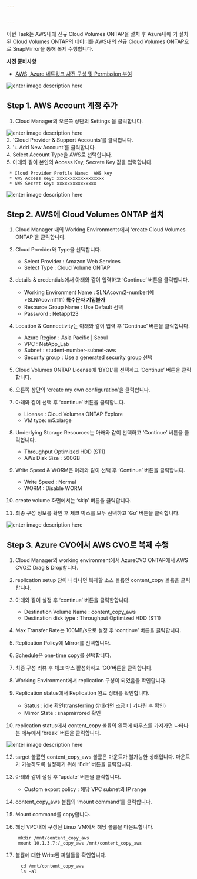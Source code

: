 ```yaml
---


---
```


<p>이번 Task는 AWS내에 신규 Cloud Volumes ONTAP을 설치 후 Azure내에 기 설치된 Cloud Volumes ONTAP의 데이터를 AWS내의 신규 Cloud Volumes ONTAP으로 SnapMirror을 통해 복제 수행합니다.</p>
<p><strong>사전 준비사항</strong></p>
<ul>
<li><a href="https://github.com/netappkr/NDX_Handsonworkshop-/tree/master/Pre-Work">AWS, Azure 네트워크 사전 구성 및 Permission 부여</a></li>
</ul>
<p><img src="https://github.com/netappkr/NDX_Handsonworkshop-/blob/master/Data_Mobility_MultiCloud/images/azuretoaws.png?raw=true" alt="enter image description here"></p>
<h2 id="step-1.-aws-account-계정-추가">Step 1. AWS Account 계정 추가</h2>
<ol>
<li>Cloud Manager의 오른쪽 상단의 Settings 을 클릭합니다.</li>
</ol>
<p><img src="https://github.com/netappkr/NDX_Handsonworkshop-/blob/master/Data_Mobility_MultiCloud/images/aws_account.PNG?raw=true" alt="enter image description here"><br>
2.  'Cloud Provider &amp; Support Accounts’를 클릭합니다.<br>
3.  '+ Add New Account’를 클릭합니다.<br>
4.  Select Account Type을 AWS로 선택합니다.<br>
5.  아래와 같이 본인의 Access Key, Secrete Key 값을 입력합니다.</p>
<pre><code> * Cloud Provider Profile Name:  AWS key 
 * AWS Access Key: xxxxxxxxxxxxxxxxxx
 * AWS Secret Key: xxxxxxxxxxxxxxx
</code></pre>
<p><img src="https://github.com/netappkr/NDX_Handsonworkshop-/blob/master/Data_Mobility_MultiCloud/images/aws_key.PNG?raw=true" alt="enter image description here"></p>
<h2 id="step-2.-aws에-cloud-volumes-ontap-설치">Step 2. AWS에 Cloud Volumes ONTAP 설치</h2>
<ol>
<li>
<p>Cloud Manager 내의 Working Environments에서 ‘create Cloud Volumes ONTAP’을 클릭합니다.</p>
</li>
<li>
<p>Cloud Provider와 Type을 선택합니다.</p>
<ul>
<li>Select Provider : Amazon Web Services</li>
<li>Select Type : Cloud Volume ONTAP</li>
</ul>
</li>
<li>
<p>details &amp; credentials에서 아래와 같이 입력하고 ‘Continue’ 버튼을 클릭합니다.</p>
<ul>
<li>Working Environment Name : SLNAcovm2-number(예&gt;SLNAcovm1111) <strong>특수문자 기입불가</strong></li>
<li>Resource Group Name : Use Default 선택</li>
<li>Password : Netapp123</li>
</ul>
</li>
<li>
<p>Location &amp; Connectivity는 아래와 같이 입력 후 ‘Continue’ 버튼을 클릭합니다.</p>
<ul>
<li>Azure Region : Asia Pacific | Seoul</li>
<li>VPC : NetApp_Lab</li>
<li>Subnet : student-number-subnet-aws</li>
<li>Security group : Use a generated security group 선택</li>
</ul>
</li>
<li>
<p>Cloud Volumes ONTAP License에 ‘BYOL’를 선택하고 ‘Continue’ 버튼을 클릭합니다.</p>
</li>
<li>
<p>오른쪽 상단의 ‘create my own configuration’을 클릭합니다.</p>
</li>
<li>
<p>아래와 같이 선택 후 ‘continue’ 버튼을 클릭합니다.</p>
<ul>
<li>License : Cloud Volumes ONTAP Explore</li>
<li>VM type: m5.xlarge</li>
</ul>
</li>
<li>
<p>Underlying Storage Resources는 아래와 같이 선택하고 ‘Continue’ 버튼을 클릭합니다.</p>
<ul>
<li>Throughput Optimized HDD (ST1)</li>
<li>AWs Disk Size : 500GB</li>
</ul>
</li>
<li>
<p>Write Speed &amp; WORM은 아래와 같이 선택 후 ‘Continue’ 버튼을 클릭합니다.</p>
<ul>
<li>Write Speed : Normal</li>
<li>WORM : Disable WORM</li>
</ul>
</li>
<li>
<p>create volume 화면에서는 ‘skip’ 버튼을 클릭합니다.</p>
</li>
<li>
<p>최종 구성 정보를 확인 후 체크 박스를 모두 선택하고 ‘Go’ 버튼을 클릭합니다.</p>
</li>
</ol>
<p><img src="https://github.com/netappkr/NDX_Handsonworkshop-/blob/master/Data_Mobility_MultiCloud/images/AWS_CVO.PNG?raw=true" alt="enter image description here"></p>
<h2 id="step-3.-azure-cvo에서-aws-cvo로-복제-수행">Step 3. Azure CVO에서 AWS CVO로 복제 수행</h2>
<ol>
<li>
<p>Cloud Manager의  working environment에서  AzureCVO ONTAP에서 AWS CVO로 Drag &amp; Drop합니다.</p>
</li>
<li>
<p>replication setup 창이 나타나면 복제할 소스 볼륨인 content_copy 볼륨을 클릭합니다.</p>
</li>
<li>
<p>아래와 같이 설정 후 ‘continue’ 버튼을 클릭한합니다.</p>
<ul>
<li>Destination Volume Name : content_copy_aws</li>
<li>Destination disk type : Throughput Optimized HDD (ST1)</li>
</ul>
</li>
<li>
<p>Max Transfer Rate는 100MB/s으로 설정 후 ‘continue’ 버튼을 클릭합니다.</p>
</li>
<li>
<p>Replication Policy에 Mirror를 선택합니다.</p>
</li>
<li>
<p>Schedule은 one-time copy를 선택합니다.</p>
</li>
<li>
<p>최종 구성 리뷰 후 체크 박스 활성화하고 ‘GO’버튼을 클릭합니다.</p>
</li>
<li>
<p>Working Environment에서 replication 구성이 되었음을 확인합니다.</p>
</li>
<li>
<p>Replication status에서 Replication 완료 상태를 확인합니다.</p>
<ul>
<li>Status : idle 확인(transferring 상태라면 조금 더 기다린 후 확인)</li>
<li>Mirror State : snapmirrored 확인</li>
</ul>
</li>
<li>
<p>replication status에서 content_copy 볼륨의 왼쪽에 마우스를 가져가면 나타나는 메뉴에서 ‘break’ 버튼을 클릭합니다.</p>
</li>
</ol>
<p><img src="https://github.com/netappkr/NDX_Handsonworkshop-/blob/master/Data_Mobility_MultiCloud/images/break_replication.png?raw=true" alt="enter image description here"></p>
<ol start="12">
<li>
<p>target 볼륨인 content_copy_aws 볼륨은 마운트가 불가능한 상태입니다. 마운트가 가능하도록 설정하기 위해 ‘Edit’ 버튼을 클릭합니다.</p>
</li>
<li>
<p>아래와 같이 설정 후 ‘update’ 버튼을 클릭합니다.</p>
<ul>
<li>Custom export policy : 해당 VPC subnet의 IP range</li>
</ul>
</li>
<li>
<p>content_copy_aws 볼륨의 ‘mount command’를 클릭합니다.</p>
</li>
<li>
<p>Mount command를 copy합니다.</p>
</li>
<li>
<p>해당 VPC내에 구성된 Linux VM에서 해당 볼륨을 마운트합니다.</p>
<pre><code> mkdir /mnt/content_copy_aws
 mount 10.1.3.7:/_copy_aws /mnt/content_copy_aws
</code></pre>
</li>
<li>
<p>볼륨에 대한 Write된 파일들을  확인합니다.</p>
<pre><code>  cd /mnt/content_copy_aws
  ls -al
</code></pre>
</li>
</ol>

